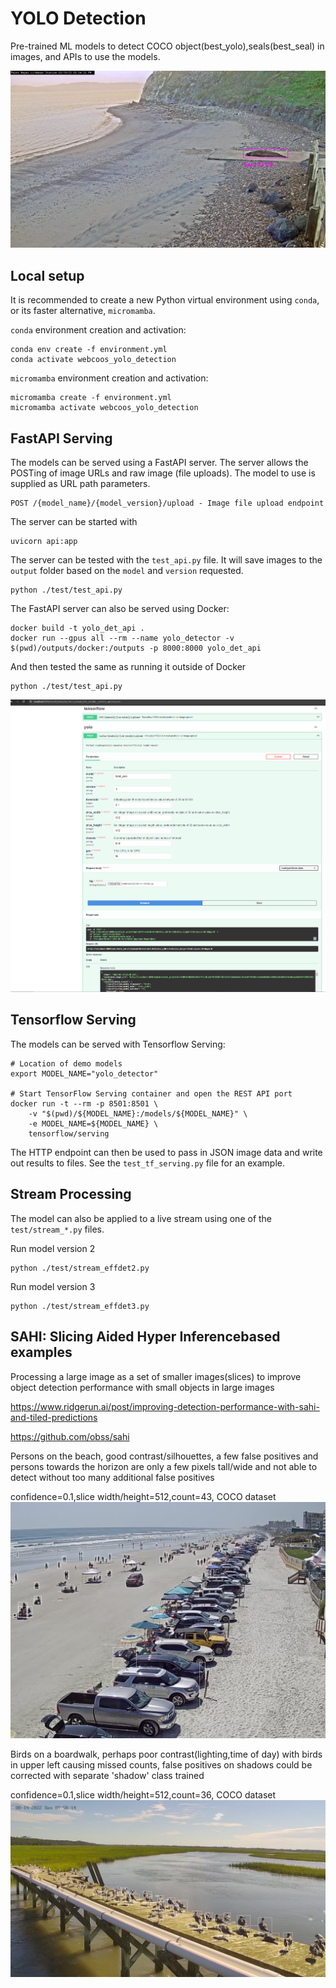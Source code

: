 # YOLO Detection

Pre-trained ML models to detect COCO object(best_yolo),seals(best_seal) in images, and APIs to use the models.

![Seal](example.jpg "Seal")

## Local setup

It is recommended to create a new Python virtual environment using `conda`, or
its faster alternative, `micromamba`.

`conda` environment creation and activation:

```shell
conda env create -f environment.yml
conda activate webcoos_yolo_detection
```

`micromamba` environment creation and activation:

```shell
micromamba create -f environment.yml
micromamba activate webcoos_yolo_detection
```

## FastAPI Serving

The models can be served using a FastAPI server. The server allows the POSTing of image URLs and raw image (file uploads). The model to use is supplied as URL path parameters.

```shell
POST /{model_name}/{model_version}/upload - Image file upload endpoint
```

The server can be started with

```shell
uvicorn api:app
```

The server can be tested with the `test_api.py` file. It will save images to the `output` folder based on the `model` and `version` requested.

```shell
python ./test/test_api.py
```

The FastAPI server can also be served using Docker:

```shell
docker build -t yolo_det_api .
docker run --gpus all --rm --name yolo_detector -v $(pwd)/outputs/docker:/outputs -p 8000:8000 yolo_det_api
```

And then tested the same as running it outside of Docker

```shell
python ./test/test_api.py
```
![FastAPI_YOLO](fast_api_yolo.jpg "FastAPI YOLO")

## Tensorflow Serving

The models can be served with Tensorflow Serving:

```shell
# Location of demo models
export MODEL_NAME="yolo_detector"

# Start TensorFlow Serving container and open the REST API port
docker run -t --rm -p 8501:8501 \
    -v "$(pwd)/${MODEL_NAME}:/models/${MODEL_NAME}" \
    -e MODEL_NAME=${MODEL_NAME} \
    tensorflow/serving
```

The HTTP endpoint can then be used to pass in JSON image data and write out results to files. See the `test_tf_serving.py` file for an example.

## Stream Processing

The model can also be applied to a live stream using one of the `test/stream_*.py` files.

Run model version 2

```shell
python ./test/stream_effdet2.py
```

Run model version 3

```shell
python ./test/stream_effdet3.py
```
## SAHI: Slicing Aided Hyper Inferencebased examples

Processing a large image as a set of smaller images(slices) to improve object detection performance with small objects in large images

https://www.ridgerun.ai/post/improving-detection-performance-with-sahi-and-tiled-predictions

https://github.com/obss/sahi

Persons on the beach, good contrast/silhouettes, a few false positives and persons towards the horizon are only a few pixels tall/wide and not able to detect without too many additional false positives

confidence=0.1,slice width/height=512,count=43, COCO dataset
![person](person_0.1_512_43_nolabel.jpg "person")

Birds on a boardwalk, perhaps poor contrast(lighting,time of day) with birds in upper left causing missed counts, false positives on shadows could be corrected with separate 'shadow' class trained

confidence=0.1,slice width/height=512,count=36, COCO dataset
![bird](bird_0.1_512_36.jpg "bird")
